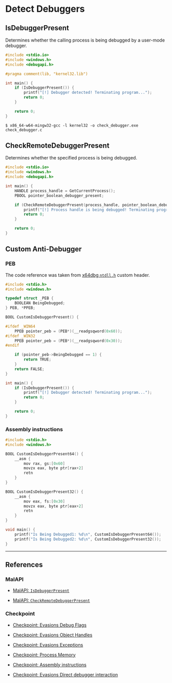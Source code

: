 # Detect Debuggers

## IsDebuggerPresent

Determines whether the calling process is being debugged by a user-mode debugger.

```c
#include <stdio.io>
#include <windows.h>
#include <debugapi.h>

#pragma comment(lib, "kernel32.lib")

int main() {
	if (IsDebuggerPresent()) {
		printf("[!] Debugger detected! Terminating program...");
		return 0;
	}

	return 0;
}
```

```
$ x86_64-w64-mingw32-gcc -l kernel32 -o check_debugger.exe check_debugger.c
```

## CheckRemoteDebuggerPresent

Determines whether the specified process is being debugged.

```c
#include <stdio.io>
#include <windows.h>
#include <debugapi.h>

int main() {
	HANDLE process_handle = GetCurrentProcess();
	PBOOL pointer_boolean_debugger_present;

	if (CheckRemoteDebuggerPresent(process_handle, pointer_boolean_debugger_present)) {
		printf("[!] Process handle is being debugged! Terminating program...");
		return 0;
	}

	return 0;
}
```

## Custom Anti-Debugger

### PEB

The code reference was taken from [x64dbg `ntdll.h`](https://github.com/x64dbg/x64dbg/blob/development/src/dbg/ntdll/ntdll.h) custom header.

```c
#include <stdio.h>
#include <windows.h>

typedef struct _PEB {
    BOOLEAN BeingDebugged;
} PEB, *PPEB;

BOOL CustomIsDebuggerPresent() {

#ifdef _WIN64
	PPEB pointer_peb = (PEB*)(__readgsqword(0x60));
#ifdef _WIN32
	PPEB pointer_peb = (PEB*)(__readgsqword(0x30));
#endif

	if (pointer_peb->BeingDebugged == 1) {
		return TRUE;
	}
	return FALSE;
}

int main() {
	if (IsDebuggerPresent()) {
		printf("[!] Debugger detected! Terminating program...");
		return 0;
	}

	return 0;
}
```

### Assembly instructions

```c
#include <stdio.h>
#include <windows.h>

BOOL CustomIsDebuggerPresent64() {
    __asm {
        mov rax, gs:[0x60]
        movzx eax, byte ptr[rax+2]
        retn
    }
}

BOOL CustomIsDebuggerPresent32() {
    __asm {
        mov eax, fs:[0x30]
        movzx eax, byte ptr[eax+2]
        retn
    }
}

void main() {
    printf("Is Being Debugged1: %d\n", CustomIsDebuggerPresent64());
    printf("Is Being Debugged2: %d\n", CustomIsDebuggerPresent32());
}
```

---
## References

### MalAPI

- [MalAPI: `IsDebuggerPresent`](https://malapi.io/winapi/IsDebuggerPresent)

- [MalAPI: `CheckRemoteDebuggerPresent`](https://malapi.io/winapi/CheckRemoteDebuggerPresent)

### Checkpoint

- [Checkpoint: Evasions Debug Flags](https://evasions.checkpoint.com/src/Anti-Debug/techniques/debug-flags.html)

- [Checkpoint: Evasions Object Handles](https://evasions.checkpoint.com/src/Anti-Debug/techniques/object-handles.html)

- [Checkpoint: Evasions Exceptions](https://evasions.checkpoint.com/src/Anti-Debug/techniques/exceptions.html)

- [Checkpoint: Process Memory](https://evasions.checkpoint.com/src/Anti-Debug/techniques/process-memory.html)

- [Checkpoint: Assembly instructions](https://evasions.checkpoint.com/src/Anti-Debug/techniques/assembly.html)

- [Checkpoint: Evasions Direct debugger interaction](https://evasions.checkpoint.com/src/Anti-Debug/techniques/interactive.html)